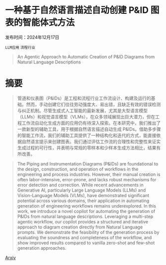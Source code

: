 # 一种基于自然语言描述自动创建 P&ID 图表的智能体式方法

发布时间：2024年12月17日

`LLM应用` `流程行业`

> An Agentic Approach to Automatic Creation of P&ID Diagrams from Natural Language Descriptions

# 摘要

> 管道和仪表图（P&IDs）是工程和流程行业工作流设计、构建及运行的基础。然而，手动创建它们往往劳动强度大、易出错，且缺乏有效的错误检测与纠正机制。尽管生成式人工智能的最新发展，尤其是大型语言模型（LLMs）和视觉语言模型（VLMs），在众多领域展现出巨大潜力，但在工程工作流自动化生成方面的应用仍有待深入探索。在本研究中，我们推出了一款新型的辅助工具，用于根据自然语言描述自动生成 P&IDs。借助多步骤的智能工作流，我们的辅助工具提供了一种结构化和迭代的方式，能直接依据自然语言提示来创建图表。我们通过评估工作流的合理性和完整性来证实生成过程的可行性，并表明与常规的零样本和少样本生成方法相比，结果有所改善。

> The Piping and Instrumentation Diagrams (P&IDs) are foundational to the design, construction, and operation of workflows in the engineering and process industries. However, their manual creation is often labor-intensive, error-prone, and lacks robust mechanisms for error detection and correction. While recent advancements in Generative AI, particularly Large Language Models (LLMs) and Vision-Language Models (VLMs), have demonstrated significant potential across various domains, their application in automating generation of engineering workflows remains underexplored. In this work, we introduce a novel copilot for automating the generation of P&IDs from natural language descriptions. Leveraging a multi-step agentic workflow, our copilot provides a structured and iterative approach to diagram creation directly from Natural Language prompts. We demonstrate the feasibility of the generation process by evaluating the soundness and completeness of the workflow, and show improved results compared to vanilla zero-shot and few-shot generation approaches.

[Arxiv](https://arxiv.org/abs/2412.12898)